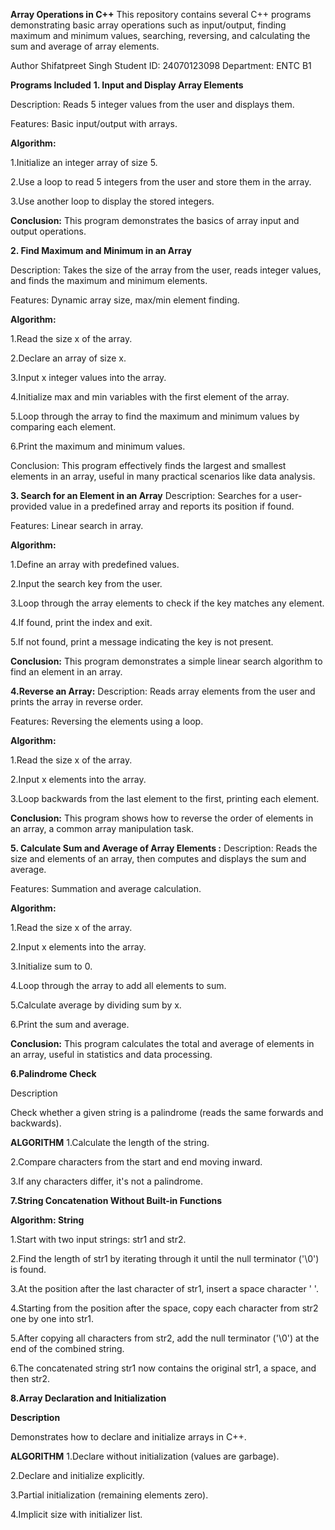 __Array Operations in C++__
This repository contains several C++ programs demonstrating basic array operations such as input/output, finding maximum and minimum values, searching, reversing, and calculating the sum and average of array elements.

Author
Shifatpreet Singh
Student ID: 24070123098
Department: ENTC B1

__Programs Included__
__1. Input and Display Array Elements__

Description: Reads 5 integer values from the user and displays them.

Features: Basic input/output with arrays.

__Algorithm:__

1.Initialize an integer array of size 5.

2.Use a loop to read 5 integers from the user and store them in the array.

3.Use another loop to display the stored integers.

__Conclusion:__
This program demonstrates the basics of array input and output operations.

__2. Find Maximum and Minimum in an Array__

Description: Takes the size of the array from the user, reads integer values, and finds the maximum and minimum elements.

Features: Dynamic array size, max/min element finding.

__Algorithm:__

1.Read the size x of the array.

2.Declare an array of size x.

3.Input x integer values into the array.

4.Initialize max and min variables with the first element of the array.

5.Loop through the array to find the maximum and minimum values by comparing each element.

6.Print the maximum and minimum values.

Conclusion:
This program effectively finds the largest and smallest elements in an array, useful in many practical scenarios like data analysis.

__3. Search for an Element in an Array__
Description: Searches for a user-provided value in a predefined array and reports its position if found.

Features: Linear search in array.

__Algorithm:__

1.Define an array with predefined values.

2.Input the search key from the user.

3.Loop through the array elements to check if the key matches any element.

4.If found, print the index and exit.

5.If not found, print a message indicating the key is not present.

__Conclusion:__
This program demonstrates a simple linear search algorithm to find an element in an array.

__4.Reverse an Array:__
Description: Reads array elements from the user and prints the array in reverse order.

Features: Reversing the elements using a loop.

__Algorithm:__

1.Read the size x of the array.

2.Input x elements into the array.

3.Loop backwards from the last element to the first, printing each element.

__Conclusion:__
This program shows how to reverse the order of elements in an array, a common array manipulation task.

__5. Calculate Sum and Average of Array Elements :__
Description: Reads the size and elements of an array, then computes and displays the sum and average.

Features: Summation and average calculation.

__Algorithm:__

1.Read the size x of the array.

2.Input x elements into the array.

3.Initialize sum to 0.

4.Loop through the array to add all elements to sum.

5.Calculate average by dividing sum by x.

6.Print the sum and average.

__Conclusion:__
This program calculates the total and average of elements in an array, useful in statistics and data processing.


__6.Palindrome Check__

Description

Check whether a given string is a palindrome (reads the same forwards and backwards).

__ALGORITHM__
1.Calculate the length of the string.

2.Compare characters from the start and end moving inward.

3.If any characters differ, it's not a palindrome.

 __7.String Concatenation Without Built-in Functions__

__Algorithm: String__

1.Start with two input strings: str1 and str2.

2.Find the length of str1 by iterating through it until the null terminator ('\0') is found.

3.At the position after the last character of str1, insert a space character ' '.

4.Starting from the position after the space, copy each character from str2 one by one into str1.

5.After copying all characters from str2, add the null terminator ('\0') at the end of the combined string.

6.The concatenated string str1 now contains the original str1, a space, and then str2.

__8.Array Declaration and Initialization__

__Description__

Demonstrates how to declare and initialize arrays in C++.

__ALGORITHM__
1.Declare without initialization (values are garbage).

2.Declare and initialize explicitly.

3.Partial initialization (remaining elements zero).

4.Implicit size with initializer list.



